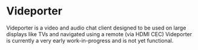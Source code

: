 # Videporter

Videporter is a video and audio chat client designed to be used on large displays like TVs and navigated using a remote (via HDMI CEC)
Videporter is currently a very early work-in-progress and is not yet functional.
